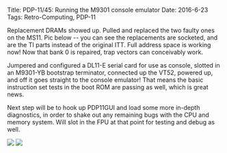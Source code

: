 Title: PDP-11/45: Running the M9301 console emulator
Date: 2016-6-23
Tags: Retro-Computing, PDP-11

Replacement DRAMs showed up.  Pulled and replaced the two faulty ones on the MS11.  Pic below -- you can see the
replacements are socketed, and are the TI parts instead of the original ITT.  Full address space is working now!  Now
that bank 0 is repaired, trap vectors can conceivably work.

Jumpered and configured a DL11-E serial card for use as console, slotted in an M9301-YB bootstrap terminator, connected
up the VT52, powered up, and off it goes straight to the console emulator!  That means the basic instruction set tests
in the boot ROM are passing as well, which is great news.

Next step will be to hook up PDP11GUI and load some more in-depth diagnostics, in order to shake out any
remaining bugs with the CPU and memory system.  Will slot in the FPU at that point for testing and debug as well.

[<img src='/thumbnails/pdp11/ms11-repaired_thumbnail_tall.jpg'/>]({filename}/images/pdp11/ms11-repaired.jpg)
[<img src='/thumbnails/pdp11/m9301-running_thumbnail_tall.jpg'/>]({filename}/images/pdp11/m9301-running.jpg)
